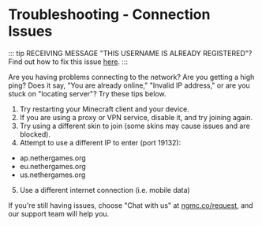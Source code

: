 # Troubleshooting - Connection Issues

::: tip RECEIVING MESSAGE "THIS USERNAME IS ALREADY REGISTERED"?
Find out how to fix this issue [here](https://support.nethergames.org/troubleshooting-this-username-is-already-registered.html).
:::

Are you having problems connecting to the network? Are you getting a high ping? Does it say, "You are already online," "Invalid IP address," or are you stuck on "locating server"? Try these tips below.

1. Try restarting your Minecraft client and your device.
2. If you are using a proxy or VPN service, disable it, and try joining again.
3. Try using a different skin to join (some skins may cause issues and are blocked).
4. Attempt to use a different IP to enter (port 19132):
- ap.nethergames.org
- eu.nethergames.org
- us.nethergames.org
5. Use a different internet connection (i.e. mobile data)

If you're still having issues, choose "Chat with us" at [ngmc.co/request](https://ngmc.co/request), and our support team will help you.

